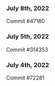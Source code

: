 ### July 8th, 2022

Commit #47180

### July 5th, 2022

Commit #314353


### July 4th, 2022

Commit #72281
